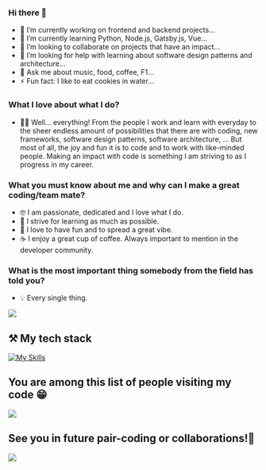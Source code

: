 ### Hi there 👋

- 🔭 I’m currently working on frontend and backend projects...
- 🌱 I’m currently learning Python, Node.js, Gatsby.js, Vue...
- 👯 I’m looking to collaborate on projects that have an impact...
- 🤔 I’m looking for help with learning about software design patterns and architecture...
- 💬 Ask me about music, food, coffee, F1...
- ⚡ Fun fact: I like to eat cookies in water...

### What I love about what I do?

- 👨‍💻 Well... everything! From the people I work and learn with everyday to the sheer endless amount of possibilities that there are with coding, new frameworks, software design patterns, software architecture, ... But most of all, the joy and fun it is to code and to work with like-minded people. Making an impact with code is something I am striving to as I progress in my career. 

### What you must know about me and why can I make a great coding/team mate?

- 🤓 I am passionate, dedicated and I love what I do.
- 🥳 I strive for learning as much as possible.
- 🍕 I love to have fun and to spread a great vibe.
- ☕️ I enjoy a great cup of coffee. Always important to mention in the developer community.

### What is the most important thing somebody from the field has told you?

- 💡 Every single thing.


<img src="https://github-readme-streak-stats.herokuapp.com/?user=bcostaaa01"/>

## ⚒️ My tech stack

[![My Skills](https://skills.thijs.gg/icons?i=js,html,css,react,vue,gatsby,nodejs,tailwind,ts,py,git)](https://skills.thijs.gg)

## You are among this list of people visiting my code 😁

<img src="https://visitor-badge.glitch.me/badge?page_id=bcostaaa01.visitor-badge">

## See you in future pair-coding or collaborations!👋

<img src="https://media4.giphy.com/media/MT5UUV1d4CXE2A37Dg/200w.gif?cid=82a1493bwgzsf9ls1oxho8awc8389y3r23h63oag87n2tjlh&rid=200w.gif&ct=g"/>
